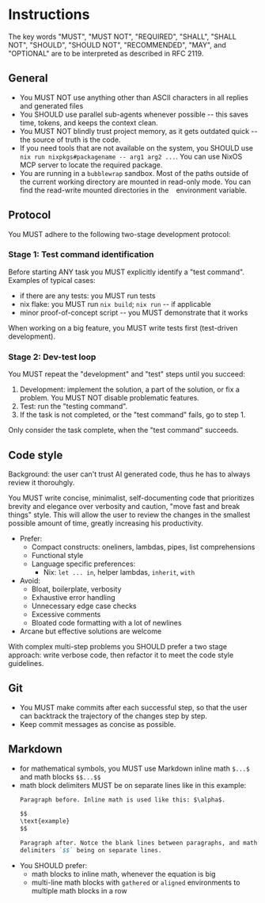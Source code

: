 # Instructions

The key words "MUST", "MUST NOT", "REQUIRED", "SHALL", "SHALL NOT", "SHOULD",
"SHOULD NOT", "RECOMMENDED", "MAY", and "OPTIONAL" are to be interpreted as
described in RFC 2119.

## General

- You MUST NOT use anything other than ASCII characters in all replies and
  generated files
- You SHOULD use parallel sub-agents whenever possible -- this saves time,
  tokens, and keeps the context clean.
- You MUST NOT blindly trust project memory, as it gets outdated quick -- the
  source of truth is the code.
- If you need tools that are not available on the system, you SHOULD use
  `nix run nixpkgs#packagename -- arg1 arg2 ...`. You can use NixOS MCP server
  to locate the required package.
- You are running in a `bubblewrap` sandbox. Most of the paths outside of the
  current working directory are mounted in read-only mode. You can find the
  read-write mounted directories in the ` ` environment variable.

## Protocol

You MUST adhere to the following two-stage development protocol:

### Stage 1: Test command identification

Before starting ANY task you MUST explicitly identify a "test command". Examples
of typical cases:

- if there are any tests: you MUST run tests
- nix flake: you MUST run `nix build`; `nix run` -- if applicable
- minor proof-of-concept script -- you MUST demonstrate that it works

When working on a big feature, you MUST write tests first (test-driven
development).

### Stage 2: Dev-test loop

You MUST repeat the "development" and "test" steps until you succeed:

1. Development: implement the solution, a part of the solution, or fix a
   problem. You MUST NOT disable problematic features.
2. Test: run the "testing command".
3. If the task is not completed, or the "test command" fails, go to step 1.

Only consider the task complete, when the "test command" succeeds.

## Code style

Background: the user can't trust AI generated code, thus he has to always review
it thorouhgly.

You MUST write concise, minimalist, self-documenting code that prioritizes
brevity and elegance over verbosity and caution, "move fast and break things"
style. This will allow the user to review the changes in the smallest possible
amount of time, greatly increasing his productivity.

- Prefer:
  - Compact constructs: oneliners, lambdas, pipes, list comprehensions
  - Functional style
  - Language specific preferences:
    - Nix: `let ... in`, helper lambdas, `inherit`, `with`
- Avoid:
  - Bloat, boilerplate, verbosity
  - Exhaustive error handling
  - Unnecessary edge case checks
  - Excessive comments
  - Bloated code formatting with a lot of newlines
- Arcane but effective solutions are welcome

With complex multi-step problems you SHOULD prefer a two stage approach: write
verbose code, then refactor it to meet the code style guidelines.

## Git

- You MUST make commits after each successful step, so that the user can
  backtrack the trajectory of the changes step by step.
- Keep commit messages as concise as possible.

## Markdown

- for mathematical symbols, you MUST use Markdown inline math `$...$` and math
  blocks `$$...$$`
- math block delimiters MUST be on separate lines like in this example:
  ```markdown
  Paragraph before. Inline math is used like this: $\alpha$.

  $$
  \text{example}
  $$

  Paragraph after. Notce the blank lines between paragraphs, and math block
  delimiters `$$` being on separate lines.
  ```
- You SHOULD prefer:
  - math blocks to inline math, whenever the equation is big
  - multi-line math blocks with `gathered` or `aligned` environments to multiple
    math blocks in a row
